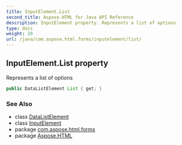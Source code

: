 ```yaml
---
title: InputElement.List
second_title: Aspose.HTML for Java API Reference
description: InputElement property. Represents a list of options
type: docs
weight: 20
url: /java/com.aspose.html.forms/inputelement/list/
---
```

## InputElement.List property

Represents a list of options

```java
public DataListElement List { get; }
```

### See Also

* class [DataListElement](../../datalistelement/)
* class [InputElement](../)
* package [com.aspose.html.forms](../../../com.aspose.html.forms/)
* package [Aspose.HTML](../../../)
